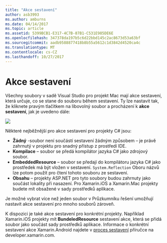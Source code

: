 ```yaml
---
title: "Akce sestavení"
author: asb3993
ms.author: amburns
ms.date: 04/14/2017
ms.topic: article
ms.assetid: 5399BCB1-E317-4C7B-87B1-C531E985DE6E
ms.openlocfilehash: 347378da197b5c6d22bbd145c2ac8673d53a63bf
ms.sourcegitcommit: aadb9588877418b8b55a5612c1d3842d4520ca4c
ms.translationtype: MT
ms.contentlocale: cs-CZ
ms.lasthandoff: 10/27/2017
---
```

# <a name="build-actions"></a>Akce sestavení 

Všechny soubory v sadě Visual Studio pro projekt Mac mají akce sestavení, která určuje, co se stane do souboru během sestavení. Ty lze nastavit tak, že kliknete pravým tlačítkem na libovolný soubor a procházení k **akce sestavení**, jak je uvedeno dále:

![](media/projects-and-solutions-image1.png)

Některé nejběžnější pro akce sestavení pro projekty C# jsou:

* **Žádný** -soubor není součástí sestavení žádným způsobem – je právě zahrnutý v projektu pro snadný přístup z prostředí IDE.
* **Kompilace** – soubor se předá kompilátor jazyka C# jako zdrojový soubor.
* **EmbeddedResource** – soubor se předají do kompilátoru jazyka C# jako prostředek má být vložen v sestavení. `System.Reflection` Oboru názvů lze potom použít pro čtení tohoto souboru ze sestavení.
* **Obsahu** – projekty ASP.NET pro tyto soubory budou zahrnuty jako součást lokality při nasazení. Pro Xamarin.iOS a Xamarin.Mac projekty budete mít obsažené v sady prostředků aplikace.

Je možné vybrat více než jeden soubor v Průzkumníku řešení umožňují nastavit akce sestavení pro mnoho souborů zároveň.

K dispozici je také akce sestavení pro konkrétní projekty. Například Xamarin.iOS projekty mít **BundeledResource** sestavení akce, která se přidá soubor jako součást sady prostředků aplikace. Informace o konkrétní sestavení akce Xamarin.Android najdete v [proces sestavení](https://developer.xamarin.com/guides/android/under_the_hood/build_process/#Build_Actions) příručce na developer.xamarin.com.
